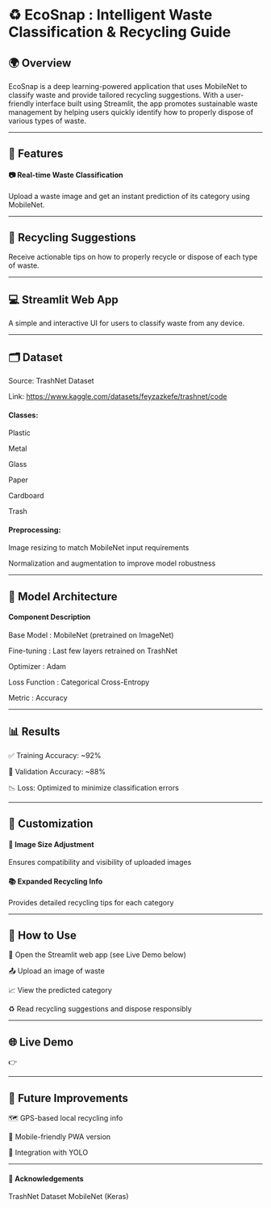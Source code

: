 # ♻️ EcoSnap  : Intelligent Waste Classification & Recycling Guide

## 🌍 Overview
EcoSnap is a deep learning-powered application that uses MobileNet to classify waste and provide tailored recycling suggestions. With a user-friendly interface built using Streamlit, the app promotes sustainable waste management by helping users quickly identify how to properly dispose of various types of waste.

---
## 🚀 Features

#### 📷 Real-time Waste Classification

Upload a waste image and get an instant prediction of its category using MobileNet.

---
## 🔁 Recycling Suggestions

Receive actionable tips on how to properly recycle or dispose of each type of waste.

---
## 💻 Streamlit Web App

A simple and interactive UI for users to classify waste from any device.

---
## 🗂️ Dataset

Source: TrashNet Dataset

Link: https://www.kaggle.com/datasets/feyzazkefe/trashnet/code 


#### Classes:

Plastic

Metal

Glass

Paper

Cardboard

Trash


#### Preprocessing:

Image resizing to match MobileNet input requirements

Normalization and augmentation to improve model robustness

---
## 🧠 Model Architecture

#### Component	Description

Base Model	: MobileNet (pretrained on ImageNet)

Fine-tuning :	Last few layers retrained on TrashNet

Optimizer :	Adam

Loss Function	: Categorical Cross-Entropy

Metric : Accuracy

---
## 📊 Results

✅ Training Accuracy: ~92%

🧪 Validation Accuracy: ~88%

📉 Loss: Optimized to minimize classification errors

---
## 🔧 Customization

#### 📐 Image Size Adjustment

Ensures compatibility and visibility of uploaded images

#### 📚 Expanded Recycling Info

Provides detailed recycling tips for each category

---
## 🧪 How to Use

🔗 Open the Streamlit web app (see Live Demo below)

📤 Upload an image of waste

📈 View the predicted category

♻️ Read recycling suggestions and dispose responsibly

---
## 🌐 Live Demo

👉 

---
## 🧠 Future Improvements

🗺️ GPS-based local recycling info

📱 Mobile-friendly PWA version

🧠 Integration with YOLO 

---
#### 🙌 Acknowledgements
TrashNet Dataset
MobileNet (Keras)


